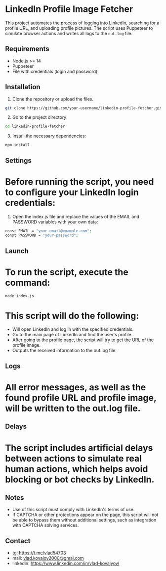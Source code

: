 # LinkedIn Profile Image Fetcher

This project automates the process of logging into LinkedIn, searching for a profile URL, and uploading profile pictures. The script uses Puppeteer to simulate browser actions and writes all logs to the `out.log` file.

## Requirements

- Node.js >= 14
- Puppeteer
- File with credentials (login and password)

## Installation

1. Clone the repository or upload the files.

```bash
git clone https://github.com/your-username/linkedin-profile-fetcher.git
```

2. Go to the project directory:

```bash
cd linkedin-profile-fetcher
```

3. Install the necessary dependencies:

```bash
npm install
```

## Settings

# Before running the script, you need to configure your LinkedIn login credentials:

1. Open the index.js file and replace the values ​​of the EMAIL and PASSWORD variables with your own data:

```bash
const EMAIL = "your-email@example.com";
const PASSWORD = "your-password";
```

## Launch

# To run the script, execute the command:

```bash
node index.js

```
# This script will do the following:

- Will open LinkedIn and log in with the specified credentials.
- Go to the main page of LinkedIn and find the user's profile.
- After going to the profile page, the script will try to get the URL of the profile image.
- Outputs the received information to the out.log file.

## Logs
# All error messages, as well as the found profile URL and profile image, will be written to the out.log file.

## Delays
# The script includes artificial delays between actions to simulate real human actions, which helps avoid blocking or bot checks by LinkedIn.

## Notes
- Use of this script must comply with LinkedIn's terms of use.
- If CAPTCHA or other protections appear on the page, this script will not be able to bypass them without additional settings, such as integration with CAPTCHA solving services.

## Contact

- tg: https://t.me/vlad54703
- mail: vlad.kovalov2000@gmai.com
- linkedin: https://www.linkedin.com/in/vlad-kovalyov/